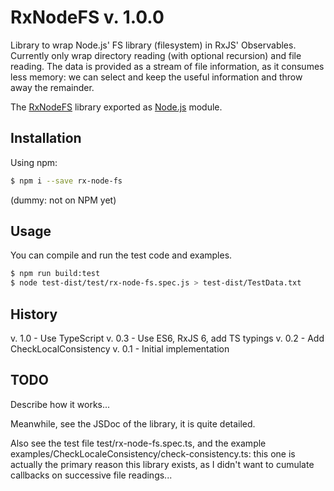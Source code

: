 # RxNodeFS v. 1.0.0

Library to wrap Node.js' FS library (filesystem) in RxJS' Observables.
Currently only wrap directory reading (with optional recursion) and file reading.
The data is provided as a stream of file information, as it consumes less memory:
we can select and keep the useful information and throw away the remainder.

The [RxNodeFS](https://PhiLhoSoft.GitHub.io/) library exported as [Node.js](https://nodejs.org/) module.

## Installation

Using npm:
```bash
$ npm i --save rx-node-fs
```
(dummy: not on NPM yet)

## Usage

You can compile and run the test code and examples.

```bash
$ npm run build:test
$ node test-dist/test/rx-node-fs.spec.js > test-dist/TestData.txt
```


## History

v. 1.0 - Use TypeScript
v. 0.3 - Use ES6, RxJS 6, add TS typings
v. 0.2 - Add CheckLocalConsistency
v. 0.1 - Initial implementation

## TODO

Describe how it works...

Meanwhile, see the JSDoc of the library, it is quite detailed.

Also see the test file test/rx-node-fs.spec.ts, and the example examples/CheckLocaleConsistency/check-consistency.ts: this one is actually the primary reason this library exists, as I didn't want to cumulate callbacks on successive file readings...
